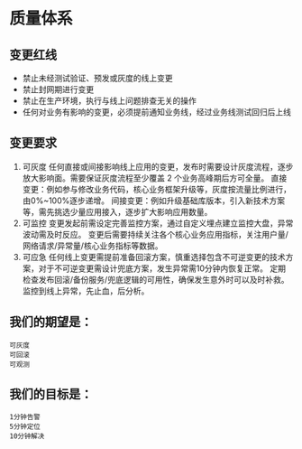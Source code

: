 # 质量体系

## 变更红线
- 禁止未经测试验证、预发或灰度的线上变更
- 禁止封网期进行变更
- 禁止在生产环境，执行与线上问题排查无关的操作
- 任何对业务有影响的变更，必须提前通知业务线，经过业务线测试回归后上线

## 变更要求
1. 可灰度
	任何直接或间接影响线上应用的变更，发布时需要设计灰度流程，逐步放大影响面。需要保证灰度流程至少覆盖 2 个业务高峰期后方可全量。
	直接变更：例如参与修改业务代码，核心业务框架升级等，灰度按流量比例进行，由0%~100%逐步递增。
	间接变更：例如升级基础库版本，引入新技术方案等，需先挑选少量应用接入，逐步扩大影响应用数量。
2. 可监控
	变更发起前需设定完善监控方案，通过自定义埋点建立监控大盘，异常波动需及时反应。
	变更后需要持续关注各个核心业务应用指标，关注用户量/网络请求/异常量/核心业务指标等数据。
3. 可应急
	任何线上变更需提前准备回滚方案，慎重选择包含不可逆变更的技术方案，对于不可逆变更需设计兜底方案，发生异常需10分钟内恢复正常。
	定期检查发布回滚/备份服务/兜底逻辑的可用性，确保发生意外时可以及时补救。
	监控到线上异常，先止血，后分析。

## 我们的期望是：
	可灰度
	可回滚
	可观测

## 我们的目标是：
	1分钟告警
	5分钟定位
	10分钟解决
